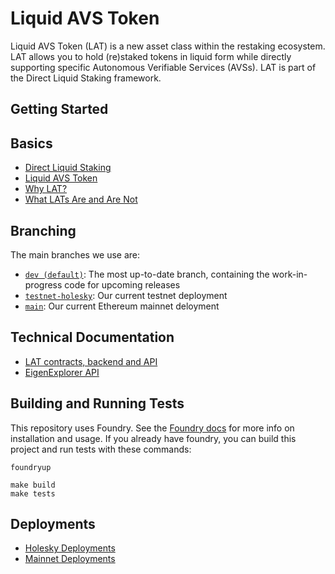 # Liquid AVS Token

Liquid AVS Token (LAT) is a new asset class within the restaking ecosystem. LAT allows you to hold (re)staked tokens in liquid form while directly supporting specific Autonomous Verifiable Services (AVSs). LAT is part of the Direct Liquid Staking framework.

## Getting Started

## Basics

- [Direct Liquid Staking](https://docs.area.club/concepts/direct-liquid-restaking)
- [Liquid AVS Token](https://docs.area.club/concepts/lat)
- [Why LAT?](https://docs.area.club/guides/why-lat)
- [What LATs Are and Are Not](https://docs.area.club/guides/comparison)

## Branching

The main branches we use are:

- [`dev (default)`](https://github.com/EigenExplorer/liquid-avs-token/tree/dev): The most up-to-date branch, containing the work-in-progress code for upcoming releases
- [`testnet-holesky`](https://github.com/EigenExplorer/liquid-avs-token/tree/testnet-holesky): Our current testnet deployment
- [`main`](https://github.com/EigenExplorer/liquid-avs-token/tree/main): Our current Ethereum mainnet deloyment

## Technical Documentation

- [LAT contracts, backend and API](https://docs.area.club/developers/introduction)
- [EigenExplorer API](https://docs.eigenexplorer.com/api-reference/introduction)

## Building and Running Tests

This repository uses Foundry. See the [Foundry docs](https://book.getfoundry.sh/) for more info on installation and usage. If you already have foundry, you can build this project and run tests with these commands:

```
foundryup

make build
make tests
```

## Deployments

- [Holesky Deployments](https://github.com/EigenExplorer/lat-deployments/tree/main/holesky)
- [Mainnet Deployments](https://github.com/EigenExplorer/lat-deployments/tree/main/mainnet)
